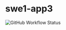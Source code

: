 # swe1-app3

![GitHub Workflow Status](https://github.com/Zhiyuan-Wei/swe1-app3/actions/workflows/.travis.yml/badge.svg)
